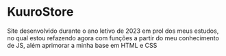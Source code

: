 # KuuroStore
 Site desenvolvido durante o ano letivo de 2023 em prol dos meus estudos, no qual estou refazendo agora com funções a partir do meu conhecimento de JS, além aprimorar a minha base em HTML e CSS
